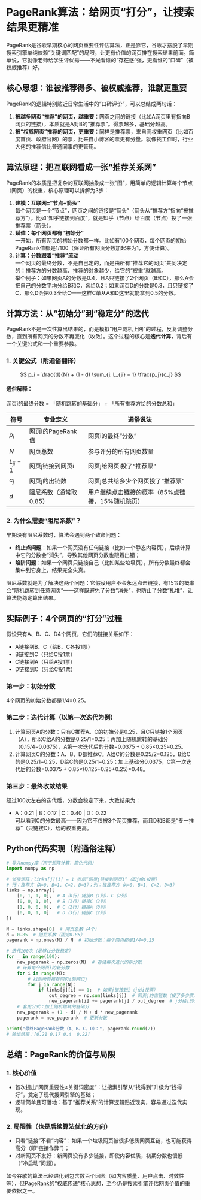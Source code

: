 # PageRank算法：给网页“打分”，让搜索结果更精准
PageRank是谷歌早期核心的网页重要性评估算法，正是靠它，谷歌才摆脱了早期搜索引擎单纯依赖“关键词匹配”的局限，让更有价值的网页排在搜索结果前面。简单说，它就像老师给学生评优秀——不光看谁的“存在感”强，更看谁的“口碑”（被权威推荐）好。


## 核心思想：谁被推荐得多、被权威推荐，谁就更重要
PageRank的逻辑特别贴近日常生活中的“口碑评价”，可以总结成两句话：
1.  **被越多网页“推荐”的网页，越重要**：网页之间的链接（比如A网页里有指向B网页的链接），本质就是A对B的“推荐票”。得票越多，基础分越高。
2.  **被“权威网页”推荐的网页，更重要**：同样是推荐票，来自高权重网页（比如百度首页、政府官网）的票，比来自小博客的票更有分量。就像找工作时，行业大佬的推荐信比普通同事的更管用。


## 算法原理：把互联网看成一张“推荐关系网”
PageRank的本质是把复杂的互联网抽象成一张“图”，用简单的逻辑计算每个节点（网页）的权重，核心原理可以拆解为3步：
1.  **建模：互联网=“节点+箭头”**  
   每个网页是一个“节点”，网页之间的链接是“箭头”（箭头从“推荐方”指向“被推荐方”）。比如“知乎链接到百度”，就是知乎（节点）给百度（节点）投了一张推荐票（箭头）。
2.  **赋值：每个网页都有“初始分”**  
   一开始，所有网页的初始分数都一样。比如有100个网页，每个网页的初始PageRank值都是1/100（保证所有网页分数加起来为1，方便计算）。
3.  **计算：分数跟着“推荐”流动**  
   一个网页的最终分数，不是自己定的，而是由所有“推荐它的网页”共同决定的：推荐方的分数越高、推荐的对象越少，给它的“权重”就越高。  
   举个例子：如果网页A的分数是0.4，且A只链接了2个网页（B和C），那么A会把自己的分数平均分给B和C，各给0.2；如果网页D的分数是0.3，且只链接了C，那么D会把0.3全给C——这样C单从A和D这里就能拿到0.5的分数。


## 计算方法：从“初始分”到“稳定分”的迭代
PageRank不是一次性算出结果的，而是模拟“用户随机上网”的过程，反复调整分数，直到所有网页的分数不再变化（收敛）。这个过程的核心是**迭代计算**，背后有一个关键公式和一个重要参数。

### 1. 关键公式（附通俗翻译）
$$ p_i = \frac{d}{N} + (1 - d) \sum_{j: L_{ji} = 1} \frac{p_j}{c_j} $$
#### 通俗解释：  
网页i的最终分数 = 「随机跳转的基础分」 + 「所有推荐方给的分数总和」  

| 符号       | 专业定义                  | 通俗说法                                  |
|------------|---------------------------|-------------------------------------------|
| $p_i$      | 网页i的PageRank值         | 网页i的最终“分数”                        |
| $N$        | 网页总数                  | 参与评分的所有网页数量                    |
| $L_{ji}=1$ | 网页j链接到网页i          | 网页j给网页i投了“推荐票”                  |
| $c_j$      | 网页j的出链数             | 网页j总共给多少个网页投了“推荐票”        |
| $d$        | 阻尼系数（通常取0.85）    | 用户继续点击链接的概率（85%点链接，15%随机跳页） |

### 2. 为什么需要“阻尼系数”？
早期没有阻尼系数时，算法会遇到两个致命问题：
- **终止点问题**：如果一个网页没有任何链接（比如一个静态内容页），后续计算中它的分数会“消失”，导致其他网页分数也跟着出错；
- **陷阱问题**：如果一个网页只链接自己（比如某些垃圾页），所有分数最终都会集中到它身上，结果完全失真。  

阻尼系数就是为了解决这两个问题：它假设用户不会永远点击链接，有15%的概率会“随机跳转到任意网页”——这样既避免了分数“消失”，也防止了分数“扎堆”，让算法能稳定算出结果。


## 实际例子：4个网页的“打分”过程
假设只有A、B、C、D4个网页，它们的链接关系如下：
- A链接到B、C（给B、C各投1票）
- B链接到C（只给C投1票）
- C链接到A（只给A投1票）
- D链接到C（只给C投1票）

### 第一步：初始分数
4个网页的初始分数都是1/4=0.25。

### 第二步：迭代计算（以第一次迭代为例）
1. 计算网页A的分数：只有C推荐A。C的初始分是0.25，且C只链接1个网页（A），所以C给A的分数是0.25/1=0.25；再加上随机跳转的基础分（0.15/4=0.0375），A第一次迭代后的分数=0.0375 + 0.85×0.25≈0.25。
2. 计算网页C的分数：A、B、D都推荐C。A给C的分数是0.25/2=0.125，B给C的是0.25/1=0.25，D给C的是0.25/1=0.25；加上基础分0.0375，C第一次迭代后的分数=0.0375 + 0.85×(0.125+0.25+0.25)≈0.48。

### 第三步：最终收敛结果
经过100次左右的迭代后，分数会稳定下来，大致结果为：
- A：0.21  |  B：0.17  |  C：0.40  |  D：0.22  
可以看到C的分数最高——因为它不仅被3个网页推荐，而且D和B都是“专一推荐”（只链接C），给的权重更高。


## Python代码实现（附通俗注释）
```python
# 导入numpy库（用于矩阵计算，简化代码）
import numpy as np

# 邻接矩阵：links[j][i] = 1 表示“网页j链接到网页i”（即j给i投票）
# 行：推荐方（A=0, B=1, C=2, D=3）；列：被推荐方（A=0, B=1, C=2, D=3）
links = np.array([
    [0, 1, 1, 0],  # A（0行）链接B（1列）、C（2列）
    [0, 0, 1, 0],  # B（1行）链接C（2列）
    [1, 0, 0, 0],  # C（2行）链接A（0列）
    [0, 0, 1, 0]   # D（3行）链接C（2列）
])

N = links.shape[0]  # 网页总数（4个）
d = 0.85  # 阻尼系数（固定0.85）
pagerank = np.ones(N) / N  # 初始分数：每个网页都是1/4=0.25

# 迭代100次（足够让分数稳定）
for _ in range(100):
    new_pagerank = np.zeros(N)  # 存储每次迭代的新分数
    # 计算每个网页i的新分数
    for i in range(N):
        # 找到所有推荐网页i的网页j
        for j in range(N):
            if links[j][i] == 1:  # 如果j链接到i（j给i投票）
                out_degree = np.sum(links[j])  # 网页j的出链数（投了多少票）
                new_pagerank[i] += pagerank[j] / out_degree  # j分给i的分数
    # 套用公式：加上随机跳转的基础分
    new_pagerank = (1 - d) / N + d * new_pagerank
    pagerank = new_pagerank  # 更新分数

print("最终PageRank分数（A、B、C、D）：", pagerank.round(2))
# 输出结果：[0.21 0.17 0.4  0.22]
```


## 总结：PageRank的价值与局限
### 1. 核心价值
- 首次提出“网页重要性≠关键词密度”：让搜索引擎从“找得到”升级为“找得好”，奠定了现代搜索引擎的基础；
- 逻辑简单且可落地：基于“推荐关系”的计算逻辑贴近现实，容易通过迭代实现。

### 2. 局限性（也是后续算法优化的方向）
- 只看“链接”不看“内容”：如果一个垃圾网页被很多低质网页互链，也可能获得高分（即“链接作弊”）；
- 对新网页不友好：新网页没有多少链接，即使内容优质，初期分数也很低（“冷启动”问题）。

如今谷歌的算法已经进化到包含数百个因素（如内容质量、用户点击、时效性等），但PageRank的“权威传递”核心思想，至今仍是搜索引擎评估网页价值的重要依据之一。